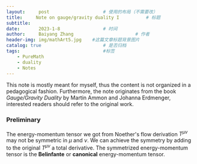 ```yaml
---
layout:     post   				    # 使用的布局（不需要改）
title:     Note on gauge/gravity duality I			# 标题 
subtitle:   
date:       2023-1-8 				# 时间
author:     Baiyang Zhang 						# 作者
header-img: img/mathArt5.jpg 	#这篇文章标题背景图片
catalog: true 						# 是否归档
tags:								#标签
    - PureMath
    - duality
    - Notes
---
```


This note is mostly meant for myself, thus the content is not organized in a pedagogical fashion. Furthermore, the note originates from the book *Gauge/Gravity Duality* by Martin Ammon and Johanna Erdmenger, interested readers should refer to the original work.

### Preliminary

The energy-momentum tensor we got from Noether's flow derivation $T^{\mu \nu}$ may not be symmetric in $\mu$ and $\nu$. We can achieve the symmetry by adding to the original $T^{\mu \nu}$ a total derivative. The symmetrized energy-momentum tensor is the **Belinfante** or **canonical** energy-momentum tensor.







